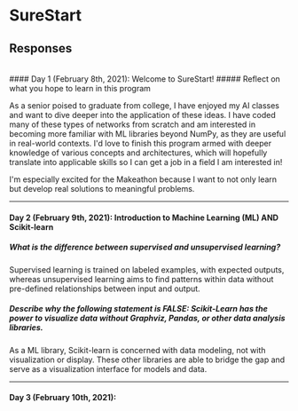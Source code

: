 # SureStart

## Responses

<br>
#### Day 1 (February 8th, 2021): Welcome to SureStart!
##### Reflect on what you hope to learn in this program

As a senior poised to graduate from college, I have enjoyed my AI classes and want to dive deeper into the application of these ideas. I have coded many of these types of networks from scratch and am interested in becoming more familiar with ML libraries beyond NumPy, as they are useful in real-world contexts. I'd love to finish this program armed with deeper knowledge of various concepts and architectures, which will hopefully translate into applicable skills so I can get a job in a field I am interested in!

I'm especially excited for the Makeathon because I want to not only learn but develop real solutions to meaningful problems.

***

#### Day 2 (February 9th, 2021): Introduction to Machine Learning (ML) AND Scikit-learn
##### What is the difference between supervised and unsupervised learning? 

Supervised learning is trained on labeled examples, with expected outputs, whereas unsupervised learning aims to find patterns within data without pre-defined relationships between input and output.

##### Describe why the following statement is FALSE: Scikit-Learn has the power to visualize data without Graphviz, Pandas, or other data analysis libraries.
As a ML library, Scikit-learn is concerned with data modeling, not with visualization or display. These other libraries are able to bridge the gap and serve as a visualization interface for models and data.


***

#### Day 3 (February 10th, 2021):
